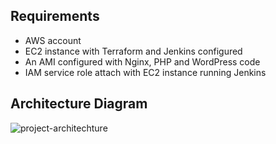 Requirements
------------

- AWS account
- EC2 instance with Terraform and Jenkins configured
- An AMI configured with Nginx, PHP and WordPress code
- IAM service role attach with EC2 instance running Jenkins


Architecture Diagram
------------

![project-architechture](https://user-images.githubusercontent.com/99387881/159279709-a279452e-a4d2-4ddf-8a17-6395f3706c91.png)
